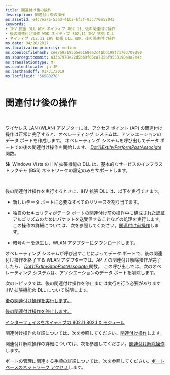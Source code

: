 ```yaml
---
title: 関連付け後の操作
description: 関連付け後の操作
ms.assetid: e4c7ea7a-53ad-41b2-bf3f-03c770e58043
keywords:
- IHV 拡張 DLL WDK ネイティブ 802.11、後の関連付け操作
- 後の関連付け操作 WDK ネイティブ 802.11 IHV 拡張 DLL
- ネイティブ 802.11 IHV 拡張 DLL WDK、後の関連付け操作
ms.date: 04/20/2017
ms.localizationpriority: medium
ms.openlocfilehash: cee769a195b5e6168ea2c41bd198f71703709290
ms.sourcegitcommit: a33b7978e22d5bb9f65ca7056f955319049a2e4c
ms.translationtype: MT
ms.contentlocale: ja-JP
ms.lasthandoff: 01/31/2019
ms.locfileid: "56580278"
---
```

# <a name="post-association-operations"></a>関連付け後の操作




 

ワイヤレス LAN (WLAN) アダプターには、アクセス ポイント (AP) の関連付け操作は正常に完了すると、オペレーティング システムは、アソシエーションのデータ ポートを作成します。 オペレーティング システムを呼び出してデータ ポートでの後の関連付け操作を開始します、 [ *Dot11ExtIhvPerformPostAssociate* ](https://msdn.microsoft.com/library/windows/hardware/ff547492)関数。

**注**  Windows Vista の IHV 拡張機能の DLL は、基本的なサービスのインフラストラクチャ (BSS) ネットワークの設定のみをサポートします。

 

後の関連付け操作を実行するときに、IHV 拡張 DLL は、以下を実行できます。

-   新しいデータ ポートに必要なすべてのリソースを割り当てます。

-   独自のセキュリティがデータ ポートの関連付け前の操作中に構成された認証アルゴリズムのためにパケットを送受信することなどの処理を実行します。 この操作の詳細については、次を参照してください。[関連付け前操作](pre-association-operations.md)します。

-   暗号キーを派生し、WLAN アダプターにダウンロードします。

オペレーティング システムが呼び出すことによってデータ ポートで、後の関連付け操作を終了する WLAN アダプターでは、AP との関連付け解除操作が完了したら、 [ *Dot11ExtIhvStopPostAssociate* ](https://msdn.microsoft.com/library/windows/hardware/ff547521)関数。 この呼び出しでは、次のオペレーティング システムは、アソシエーションのデータ ポートを削除します。

次のトピックでは、後の関連付け操作を停止または実行を行う必要があります IHV 拡張機能の DLL について説明します。

[後の関連付け操作を実行します。](performing-a-post-association-operation.md)

[後の関連付け操作を停止します。](stopping-a-post-association-operation.md)

[インターフェイスをネイティブの 802.11 802.1 X モジュール](interface-to-the-native-802-11-802-1x-module.md)

関連付け操作の詳細については、次を参照してください。[関連付け操作](association-operations.md)します。

関連付け解除操作の詳細については、次を参照してください。[関連付け解除操作](disassociation-operations.md)します。

ポートの管理に関連する手順の詳細については、次を参照してください。[ポート ベースのネットワーク アクセス](port-based-network-access.md)します。

 

 





